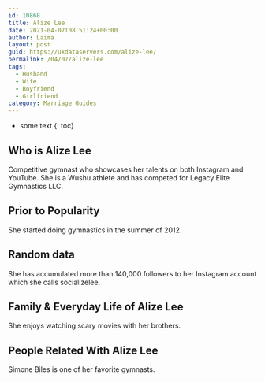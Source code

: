 ```yaml
---
id: 10868
title: Alize Lee
date: 2021-04-07T08:51:24+00:00
author: Laima
layout: post
guid: https://ukdataservers.com/alize-lee/
permalink: /04/07/alize-lee
tags:
  - Husband
  - Wife
  - Boyfriend
  - Girlfriend
category: Marriage Guides
---
```


* some text
{: toc}


## Who is Alize Lee
                  
                  
                  
Competitive gymnast who showcases her talents on both Instagram and YouTube. She is a Wushu athlete and has competed for Legacy Elite Gymnastics LLC.
                  
              
            
              
            
                
                
                
## Prior to Popularity
                  
                  
                  
She started doing gymnastics in the summer of 2012.
                  
              
            
              
            
                
                
                
## Random data
                  
                  
                  
She has accumulated more than 140,000 followers to her Instagram account which she calls socializelee.
                  
              
            
              
            
                
                
                
## Family & Everyday Life of Alize Lee
                  
                  
                  
She enjoys watching scary movies with her brothers.
                  
              
            
              
            
                
                
                
## People Related With Alize Lee
                  
                  
                  
Simone Biles is one of her favorite gymnasts.
                  
              
            
              
            
                
              
            
              
              
            
            
              
            
          
          
          